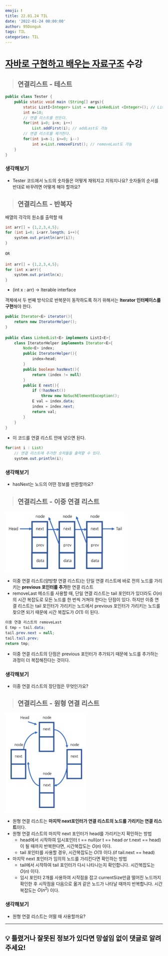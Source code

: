 ```yaml
---
emoji: ❗
title: 22.01.24 TIL
date: '2022-01-24 00:00:00'
author: 95Donguk
tags: TIL
categories: TIL
---
```


# [자바로 구현하고 배우는 자료구조](https://www.boostcourse.org/cs204) 수강

> ## 연결리스트 - 테스트
```java
public class Tester {
	public static void main (String[] args){
		static ListI<Integer> List = new LinkedList <Integer>(); // ListI는 인터페이스
		int n=10;
		// 연결 리스트를 만든다.
		for(int i=0; i<n; i++)
			List.addFirst(i); // addLast도 가능
		// 연결 리스트를 제거한다.
		for(int i=n-1; i>=0; i--)
			int x=List.removeFirst(); // removeLast도 가능
	}
}
```

### 생각해보기
* Tester 코드에서 노드의 숫자들은 어떻게 채워지고 지워지나요? 숫자들의 순서를 반대로 바꾸려면 어떻게 해야 할까요?

> ## 연결리스트 - 반복자
배열의 각각의 원소를 출력할 때
```java
int arr[] = {1,2,3,4,5};
for (int i=0; i<arr.length; i++){
	system.out.println(arr[i]);
}

OR

int arr[] = {1,2,3,4,5};
for (int x:arr){
	system.out.println(x);
}
```
* (int x : arr) -> Iterable<E> interface

객체에서 두 번째 방식으로 반복문이 동작하도록 하기 위해서는 **Iterator 인터페이스를 구현**해야 한다.

```java
public Iterator<E> iterator(){
	return new IteratorHelper();
}

public class LinkedList<E> implements ListI<E>{
	class IteratorHelper implements Iterator<E>{
		Node<E> index;
		public IteratorHelper(){
			index=head;
		}
		public boolean hasNext(){
			return (index != null)
		}
		public E next(){
			if (!hasNext())
				throw new NoSuchElementException();
			E val = index.data;
			index = index.next;
			return val;
		}
	}
}
```
* 이 코드를 연결 리스트 안에 넣으면 된다.
```java
for(int i : List)
	// 연결 리스트에 추가한 숫자들을 출력할 수 있다.
	system.out.println(i);
```

### 생각해보기
* hasNext는 노드의 어떤 정보를 반환할까요?

> ## 연결리스트 - 이중 연결 리스트
![DataStructures_doublylinkedlist.PNG](./images/22.01.24/DataStructures_doublylinkedlist.PNG)

* 이중 연결 리스트(양방향 연결 리스트)는 단일 연결 리스트에 바로 전의 노드를 가리키는 **previous 포인터를 추가**한 연결 리스트
* removeLast 메소드를 사용할 때, 단일 연결 리스트는 tail 포인터가 있더라도  $O(n)$ 의 시간 복잡도로 모든 노드를 한 번씩 거쳐야 한다는 단점이 있다. 하지만 이중 연결 리스트는 tail 포인터가 가리키는 노드에서 previous 포인터가 가리키는 노드를 찾으면 되기 때문에 시간 복잡도가 $O(1)$ 이 된다.
```java
이중 연결 리스트의 removeLast
E tmp = tail.data;
tail.prev.next = null;
tail.tail.prev;
return tmp;
```
* 이중 연결 리스트의 단점은 previous 포인터가 추가되기 때문에 노드를 추가하는 과정이 더 복잡해진다는 것이다.

### 생각해보기
* 이중 연결 리스트의 장단점은 무엇인가요?

> ## 연결리스트 - 원형 연결 리스트
![DataStructures_circularlinkedlist.PNG](./images/22.01.24/DataStructures_circularlinkedlist.PNG)
* 원형 연결 리스트는 **마지막 next포인터가 연결 리스트의 노드를 가리키는 연결 리스트**이다.
* 원형 연결 리스트의 마지막 next 포인터가 head를 가리키는지 확인하는 방법
	*  head에서 시작하여 임시포인터 t == null($or$ t == head $or$ t.next == head)이 될 때까지 반복한다면, 시간복잡도는 $O(n)$ 이다.
	* tail 포인터를 사용할 경우, 시간복잡도는 $O(1)$ 이다.(if tail.next == head)
* 마지막 next 포인터가 임의의 노드를 가리킨다면 확인하는 방법
	* tail에서 시작하여 tail 포인터가 다시 나타나는지 확인합니다. 시간복잡도는 $O(n)$ 이다.
	* 임시 포인터 2개를 사용하여 시작점을 잡고 currentSize만큼 떨어진 노드까지 확인한 후 시작점을 다음으로 옮겨 같은 노드가 나타날 때까지 반복합니다. 시간복잡도는 $O(n^2)$ 이다. 

### 생각해보기
* 원형 연결 리스트는 어떨 때 사용할까요?

***
## 💡 틀렸거나 잘못된 정보가 있다면 망설임 없이 댓글로 알려주세요!

